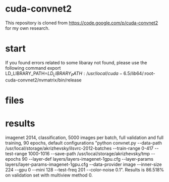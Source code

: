 cuda-convnet2
=============

This repository is cloned from https://code.google.com/p/cuda-convnet2 for my own research.

start
=============
If you found errors related to some libaray not found, please use the following command export LD_LIBRARY_PATH=$LD_LIBRARY_PATH:/usr/local/cuda-6.5/lib64/:$root-cuda-convnet2/nvmatrix/bin/release


files
=============

results
=============
  imagenet 2014, classification, 5000 images per batch, full validation and full training, 90 epochs, default configurations "python convnet.py --data-path /usr/local/storage/akrizhevsky/ilsvrc-2012-batches --train-range 0-417 --test-range 1000-1016 --save-path /usr/local/storage/akrizhevsky/tmp  --epochs 90 --layer-def layers/layers-imagenet-1gpu.cfg --layer-params layers/layer-params-imagenet-1gpu.cfg --data-provider image --inner-size 224 --gpu 0 --mini 128 --test-freq 201 --color-noise 0.1". Results is 86.518% on validation set with multiview method 0.
